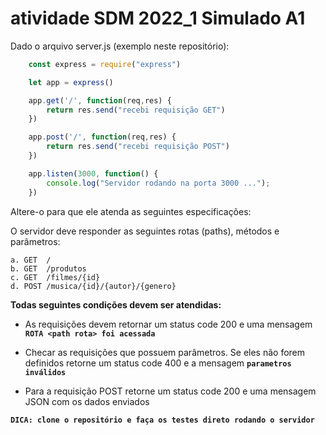 # atividade SDM 2022_1 Simulado A1

Dado o arquivo server.js (exemplo neste repositório):

~~~javascript 
    const express = require("express")

    let app = express()

    app.get('/', function(req,res) {
        return res.send("recebi requisição GET")
    })

    app.post('/', function(req,res) {
        return res.send("recebi requisição POST")
    })

    app.listen(3000, function() {
        console.log("Servidor rodando na porta 3000 ...");
    })
~~~

Altere-o para que ele atenda as seguintes especificações:

O servidor deve responder as seguintes rotas (paths), métodos e parâmetros:

    a. GET 	/
    b. GET 	/produtos
    c. GET 	/filmes/{id}
    d. POST /musica/{id}/{autor}/{genero}

**Todas seguintes condições devem ser atendidas:**

- As requisições devem retornar um status code 200 e uma mensagem **`ROTA <path rota> foi acessada`**

- Checar as requisições que possuem parâmetros. Se eles não forem definidos retorne um status code 400 e a mensagem **`parametros inválidos`** 

- Para a requisição POST retorne um status code 200 e uma mensagem JSON com os dados enviados 

**`DICA: clone o repositório e faça os testes direto rodando o servidor`**